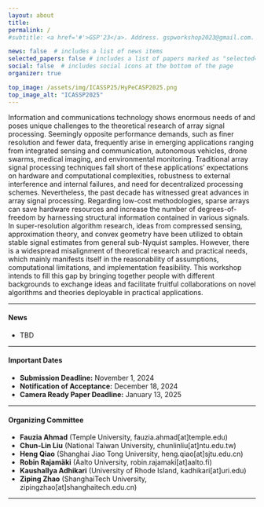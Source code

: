 ```yaml
---
layout: about
title: 
permalink: /
#subtitle: <a href='#'>GSP'23</a>. Address. gspworkshop2023@gmail.com. Moto. Etc.

news: false  # includes a list of news items
selected_papers: false # includes a list of papers marked as "selected={true}"
social: false  # includes social icons at the bottom of the page
organizer: true

top_image: /assets/img/ICASSP25/HyPeCASP2025.png
top_image_alt: "ICASSP2025"
---
```


Information and communications technology shows enormous needs of and poses unique challenges to the theoretical research of array signal processing. Seemingly opposite performance demands, such as finer resolution and fewer data, frequently arise in emerging applications ranging from integrated sensing and communication, autonomous vehicles, drone swarms, medical imaging, and environmental monitoring. Traditional array signal processing techniques fall short of these applications’ expectations on hardware and computational complexities, robustness to external interference and internal failures, and need for decentralized processing schemes. Nevertheless, the past decade has witnessed great advances in array signal processing. Regarding low-cost methodologies, sparse arrays can save hardware resources and increase the number of degrees-of-freedom by harnessing structural information contained in various signals. In super-resolution algorithm research, ideas from compressed sensing, approximation theory, and convex geometry have been utilized to obtain stable signal estimates from general sub-Nyquist samples. However, there is a widespread misalignment of theoretical research and practical needs, which mainly manifests itself in the reasonability of assumptions, computational limitations, and implementation feasibility. This workshop intends to fill this gap by bringing together people with different backgrounds to exchange ideas and facilitate fruitful collaborations on novel algorithms and theories deployable in practical applications.  

---
#### News
+ TBD

---
#### Important Dates
+ **Submission Deadline:**  November 1, 2024
+ **Notification of Acceptance:** December 18, 2024
+ **Camera Ready Paper Deadline:** January 13, 2025

---
#### Organizing Committee

+ **Fauzia Ahmad** (Temple University, fauzia.ahmad[at]temple.edu) 
+ **Chun-Lin Liu** (National Taiwan University, chunlinliu[at]ntu.edu.tw)
+ **Heng Qiao** (Shanghai Jiao Tong University, heng.qiao[at]sjtu.edu.cn) 
+ **Robin Rajamäki** (Aalto University, robin.rajamaki[at]aalto.fi)
+ **Kaushallya Adhikari** (University of Rhode Island, kadhikari[at]uri.edu)
+ **Ziping Zhao** (ShanghaiTech University, zipingzhao[at]shanghaitech.edu.cn)

---


